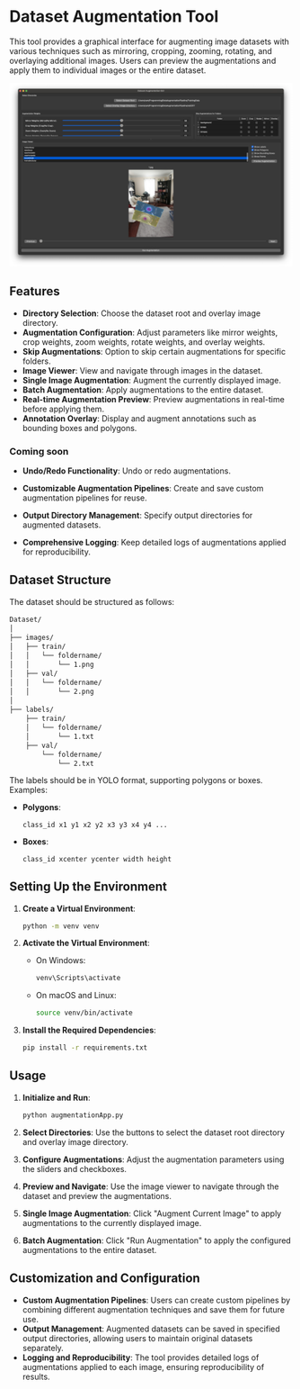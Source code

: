 
# Dataset Augmentation Tool

This tool provides a graphical interface for augmenting image datasets with various techniques such as mirroring, cropping, zooming, rotating, and overlaying additional images. Users can preview the augmentations and apply them to individual images or the entire dataset.

![Dataset Augmentation Tool](assets/dataset_augmentation_tool.png)

## Features

- **Directory Selection**: Choose the dataset root and overlay image directory.
- **Augmentation Configuration**: Adjust parameters like mirror weights, crop weights, zoom weights, rotate weights, and overlay weights.
- **Skip Augmentations**: Option to skip certain augmentations for specific folders.
- **Image Viewer**: View and navigate through images in the dataset.
- **Single Image Augmentation**: Augment the currently displayed image.
- **Batch Augmentation**: Apply augmentations to the entire dataset.
- **Real-time Augmentation Preview**: Preview augmentations in real-time before applying them.
- **Annotation Overlay**: Display and augment annotations such as bounding boxes and polygons.

### Coming soon

- **Undo/Redo Functionality**: Undo or redo augmentations.

- **Customizable Augmentation Pipelines**: Create and save custom augmentation pipelines for reuse.
- **Output Directory Management**: Specify output directories for augmented datasets.
- **Comprehensive Logging**: Keep detailed logs of augmentations applied for reproducibility.

## Dataset Structure

The dataset should be structured as follows:
```
Dataset/
│
├── images/
│   ├── train/
│   │   └── foldername/
│   │       └── 1.png
│   ├── val/
│   │   └── foldername/
│   │       └── 2.png
│
├── labels/
    ├── train/
    │   └── foldername/
    │       └── 1.txt
    ├── val/
        └── foldername/
            └── 2.txt
```

The labels should be in YOLO format, supporting polygons or boxes. Examples:

- **Polygons**:
    ```
    class_id x1 y1 x2 y2 x3 y3 x4 y4 ...
    ```
- **Boxes**:
    ```
    class_id xcenter ycenter width height
    ```

## Setting Up the Environment

1. **Create a Virtual Environment**:
    ```bash
    python -m venv venv
    ```

2. **Activate the Virtual Environment**:
    - On Windows:
        ```bash
        venv\Scripts\activate
        ```
    - On macOS and Linux:
        ```bash
        source venv/bin/activate
        ```

3. **Install the Required Dependencies**:
    ```bash
    pip install -r requirements.txt
    ```

## Usage

1. **Initialize and Run**:
    ```bash
    python augmentationApp.py
    ```

2. **Select Directories**: Use the buttons to select the dataset root directory and overlay image directory.
3. **Configure Augmentations**: Adjust the augmentation parameters using the sliders and checkboxes.
4. **Preview and Navigate**: Use the image viewer to navigate through the dataset and preview the augmentations.
5. **Single Image Augmentation**: Click "Augment Current Image" to apply augmentations to the currently displayed image.
6. **Batch Augmentation**: Click "Run Augmentation" to apply the configured augmentations to the entire dataset.

## Customization and Configuration

- **Custom Augmentation Pipelines**: Users can create custom pipelines by combining different augmentation techniques and save them for future use.
- **Output Management**: Augmented datasets can be saved in specified output directories, allowing users to maintain original datasets separately.
- **Logging and Reproducibility**: The tool provides detailed logs of augmentations applied to each image, ensuring reproducibility of results.